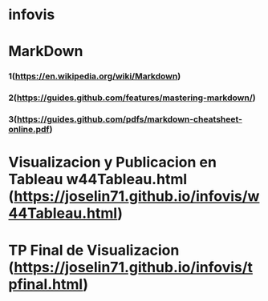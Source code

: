 # infovis
# MarkDown
### 1(https://en.wikipedia.org/wiki/Markdown)
### 2(https://guides.github.com/features/mastering-markdown/)
### 3(https://guides.github.com/pdfs/markdown-cheatsheet-online.pdf)

# Visualizacion y Publicacion en Tableau w44Tableau.html (https://joselin71.github.io/infovis/w44Tableau.html)

# TP Final de Visualizacion (https://joselin71.github.io/infovis/tpfinal.html)


